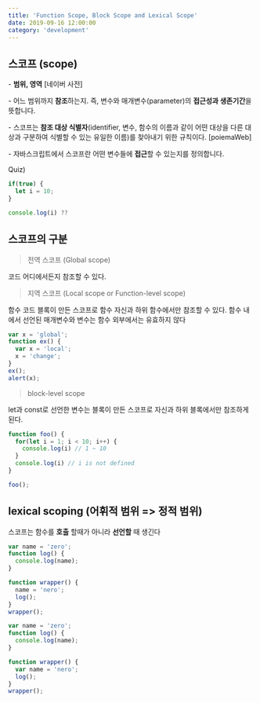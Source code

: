 ```yaml
---
title: 'Function Scope, Block Scope and Lexical Scope'
date: 2019-09-16 12:00:00
category: 'development'
---
```


## 스코프 (scope)

\- **범위, 영역** [네이버 사전]

\- 어느 범위까지 **참조**하는지. 즉, 변수와 매개변수(parameter)의 **접근성과 생존기간**을 뜻합니다. 

\- 스코프는 **참조 대상 식별자**(identifier, 변수, 함수의 이름과 같이 어떤 대상을 다른 대상과 구분하여 식별할 수 있는 유일한 이름)를 찾아내기 위한 규칙이다. [poiemaWeb]

\- 자바스크립트에서 스코프란 어떤 변수들에 **접근**할 수 있는지를 정의합니다.

Quiz)

```javascript
if(true) {
  let i = 10;
}

console.log(i) ??
```



## 스코프의 구분

> 전역 스코프 (Global scope)

코드 어디에서든지 참조할 수 있다.

> 지역 스코프 (Local scope or Function-level scope)

함수 코드 블록이 만든 스코프로 함수 자신과 하위 함수에서만 참조할 수 있다. 함수 내에서 선언된 매개변수와 변수는 함수 외부에서는 유효하지 않다

```javascript
var x = 'global';
function ex() {
  var x = 'local';
  x = 'change';
}
ex(); 
alert(x); 
```



> block-level scope

let과 const로 선언한 변수는 블록이 만든 스코프로 자신과 하위 블록에서만 참조하게 된다.

```javascript 
function foo() {
  for(let i = 1; i < 10; i++) {
    console.log(i) // 1 ~ 10
  }
  console.log(i) // i is not defined
}

foo();
```



## lexical scoping (어휘적 범위 => 정적 범위)

스코프는 함수를 **호출** 할때가 아니라 **선언할** 때 생긴다

```javascript
var name = 'zero';
function log() {
  console.log(name);
}

function wrapper() {
  name = 'nero';
  log();
}
wrapper();
```



```javascript
var name = 'zero';
function log() {
  console.log(name);
}

function wrapper() {
  var name = 'nero';
  log();
}
wrapper();
```